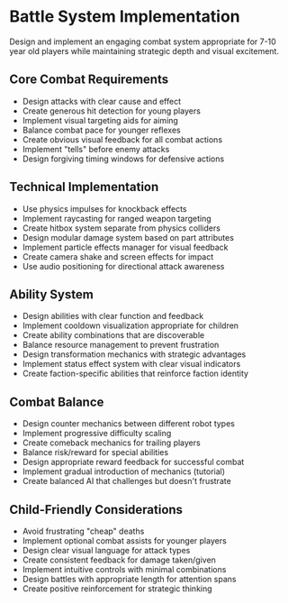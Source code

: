 # Battle System Implementation

Design and implement an engaging combat system appropriate for 7-10 year old players while maintaining strategic depth and visual excitement.

## Core Combat Requirements
- Design attacks with clear cause and effect
- Create generous hit detection for young players
- Implement visual targeting aids for aiming
- Balance combat pace for younger reflexes
- Create obvious visual feedback for all combat actions
- Implement "tells" before enemy attacks
- Design forgiving timing windows for defensive actions

## Technical Implementation
- Use physics impulses for knockback effects
- Implement raycasting for ranged weapon targeting
- Create hitbox system separate from physics colliders
- Design modular damage system based on part attributes
- Implement particle effects manager for visual feedback
- Create camera shake and screen effects for impact
- Use audio positioning for directional attack awareness

## Ability System
- Design abilities with clear function and feedback
- Implement cooldown visualization appropriate for children
- Create ability combinations that are discoverable
- Balance resource management to prevent frustration
- Design transformation mechanics with strategic advantages
- Implement status effect system with clear visual indicators
- Create faction-specific abilities that reinforce faction identity

## Combat Balance
- Design counter mechanics between different robot types
- Implement progressive difficulty scaling
- Create comeback mechanics for trailing players
- Balance risk/reward for special abilities
- Design appropriate reward feedback for successful combat
- Implement gradual introduction of mechanics (tutorial)
- Create balanced AI that challenges but doesn't frustrate

## Child-Friendly Considerations
- Avoid frustrating "cheap" deaths
- Implement optional combat assists for younger players
- Design clear visual language for attack types
- Create consistent feedback for damage taken/given
- Implement intuitive controls with minimal combinations
- Design battles with appropriate length for attention spans
- Create positive reinforcement for strategic thinking